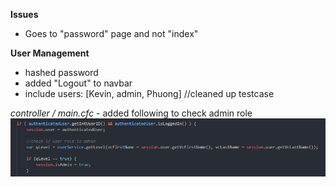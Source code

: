 **Issues**
  - Goes to "password" page and not "index"

**User Management**
  - hashed password
  - added "Logout" to navbar
  - include users: [Kevin, admin, Phuong] //cleaned up testcase

  *controller / main.cfc*
    - added following to check admin role
    ![test1](img/checkAdmin.png)
